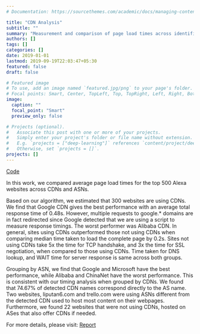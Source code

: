 ```yaml
---
# Documentation: https://sourcethemes.com/academic/docs/managing-content/

title: "CDN Analysis"
subtitle: ""
summary: "Measurement and comparison of page load times across identifiable CDNs"
authors: []
tags: []
categories: []
date: 2019-01-01
lastmod: 2019-09-19T22:03:47+05:30
featured: false
draft: false

# Featured image
# To use, add an image named `featured.jpg/png` to your page's folder.
# Focal points: Smart, Center, TopLeft, Top, TopRight, Left, Right, BottomLeft, Bottom, BottomRight.
image:
  caption: ""
  focal_point: "Smart"
  preview_only: false

# Projects (optional).
#   Associate this post with one or more of your projects.
#   Simply enter your project's folder or file name without extension.
#   E.g. `projects = ["deep-learning"]` references `content/project/deep-learning/index.md`.
#   Otherwise, set `projects = []`.
projects: []
---
```

[Code](https://github.com/shahifaqeer/cdn-analysis)

In this work, we compared average page load times for the top 500 Alexa websites across CDNs and ASNs.

Based on our algorithm, we estimated that 300 websites are using CDNs. We find that Google CDN gives the best performance with an average total response time of 0.48s. However, multiple requests to google.* domains are in fact redirected since Google detected that we are using a script to measure response timings. The worst performer was Alibaba CDN. In general, sites using CDNs outperformed those not using CDNs when comparing median time taken to load the complete page by 0.2s. Sites not using CDNs take 5x the time for TCP handshake, and 3x the time for SSL negotiation, when compared to those using CDNs. Time taken for DNS lookup, and WAIT time for server response is same across both groups.

Grouping by ASN, we find that Google and Microsoft have the best performance, while Alibaba and ChinaNet have the worst performance. This is consistent with our timing analysis when grouped by CDNs. We found that 74.67% of detected CDN names correspond directly to the AS name. Two websites, liputan6.com and trello.com were using ASNs different from the detected CDN used to host most content on their webpages. Furthermore, we found 22 websites that were not using CDNs, hosted on ASes that also offer CDNs if needed.

For more details, please visit: [Report](../../publication/cdn-analysis2019.pdf)